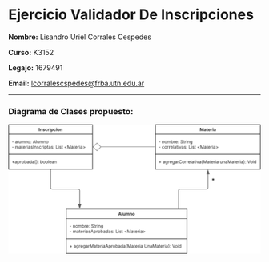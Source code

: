 # Ejercicio Validador De Inscripciones

**Nombre:** 
Lisandro Uriel Corrales Cespedes

**Curso:** 
K3152

**Legajo:** 
1679491

**Email:** 
lcorralescspedes@frba.utn.edu.ar

---

### Diagrama de Clases propuesto:
![Diagrama](DiagramadeClases-ValidadordeInscripciones.png)
